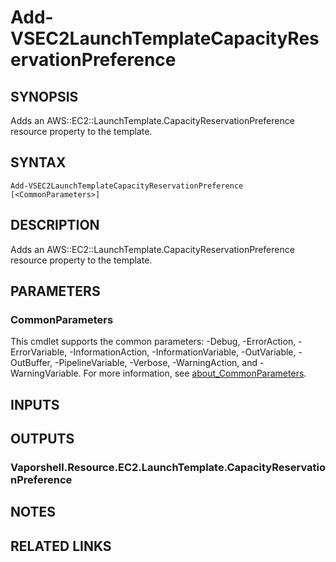 # Add-VSEC2LaunchTemplateCapacityReservationPreference

## SYNOPSIS
Adds an AWS::EC2::LaunchTemplate.CapacityReservationPreference resource property to the template.

## SYNTAX

```
Add-VSEC2LaunchTemplateCapacityReservationPreference [<CommonParameters>]
```

## DESCRIPTION
Adds an AWS::EC2::LaunchTemplate.CapacityReservationPreference resource property to the template.

## PARAMETERS

### CommonParameters
This cmdlet supports the common parameters: -Debug, -ErrorAction, -ErrorVariable, -InformationAction, -InformationVariable, -OutVariable, -OutBuffer, -PipelineVariable, -Verbose, -WarningAction, and -WarningVariable. For more information, see [about_CommonParameters](http://go.microsoft.com/fwlink/?LinkID=113216).

## INPUTS

## OUTPUTS

### Vaporshell.Resource.EC2.LaunchTemplate.CapacityReservationPreference
## NOTES

## RELATED LINKS
